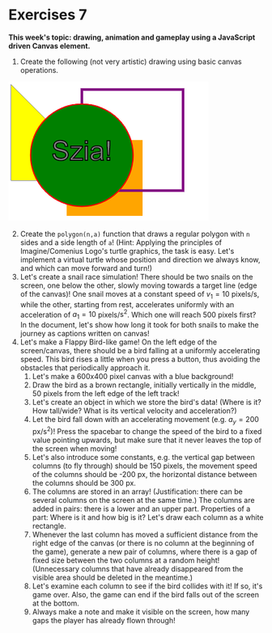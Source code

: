 # Exercises 7

**This week's topic: drawing, animation and gameplay using a JavaScript driven Canvas element.**

1. Create the following (not very artistic) drawing using basic canvas operations.

![Task 1](07_shapes.png)

2. Create the `polygon(n,a)` function that draws a regular polygon with `n` sides and a side length of `a`! (Hint: Applying the principles of Imagine/Comenius Logo's turtle graphics, the task is easy. Let's implement a virtual turtle whose position and direction we always know, and which can move forward and turn!)
3. Let's create a snail race simulation! There should be two snails on the screen, one below the other, slowly moving towards a target line (edge of the canvas)! One snail moves at a constant speed of $v_1 = 10$ pixels/s, while the other, starting from rest, accelerates uniformly with an acceleration of $a_1 = 10$ pixels/$\mathrm{s}^2$. Which one will reach 500 pixels first? In the document, let's show how long it took for both snails to make the journey as captions written on canvas!
4. Let's make a Flappy Bird-like game! On the left edge of the screen/canvas, there should be a bird falling at a uniformly accelerating speed. This bird rises a little when you press a button, thus avoiding the obstacles that periodically approach it.
   1. Let's make a 600x400 pixel canvas with a blue background!
   2. Draw the bird as a brown rectangle, initially vertically in the middle, 50 pixels from the left edge of the left track!
   3. Let's create an object in which we store the bird's data! (Where is it? How tall/wide? What is its vertical velocity and acceleration?)
   4. Let the bird fall down with an accelerating movement (e.g. $a_y = 200$ px/$\mathrm{s}^2$)! Press the spacebar to change the speed of the bird to a fixed value pointing upwards, but make sure that it never leaves the top of the screen when moving!
   5. Let's also introduce some constants, e.g. the vertical gap between columns (to fly through) should be 150 pixels, the movement speed of the columns should be -200 px, the horizontal distance between the columns should be 300 px.
   6. The columns are stored in an array! (Justification: there can be several columns on the screen at the same time.) The columns are added in pairs: there is a lower and an upper part. Properties of a part: Where is it and how big is it? Let's draw each column as a white rectangle.
   7. Whenever the last column has moved a sufficient distance from the right edge of the canvas (or there is no column at the beginning of the game), generate a new pair of columns, where there is a gap of fixed size between the two columns at a random height! (Unnecessary columns that have already disappeared from the visible area should be deleted in the meantime.)
   8. Let's examine each column to see if the bird collides with it! If so, it's game over. Also, the game can end if the bird falls out of the screen at the bottom.
   9. Always make a note and make it visible on the screen, how many gaps the player has already flown through!